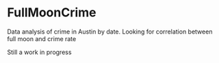 # FullMoonCrime
Data analysis of crime in Austin by date. Looking for correlation between full moon and crime rate

Still a work in progress
